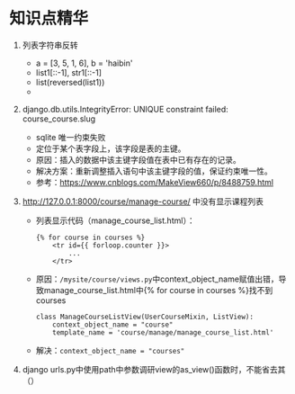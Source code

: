 # 知识点精华

1. 列表字符串反转
    - a = [3, 5, 1, 6], b = 'haibin'
    - list1[::-1], str1[::-1]
    - list(reversed(list1))
    - 

2. django.db.utils.IntegrityError: UNIQUE constraint failed: course_course.slug
    - sqlite 唯一约束失败
    - 定位于某个表字段上，该字段是表的主键。
    - 原因：插入的数据中该主键字段值在表中已有存在的记录。
    - 解决方案：重新调整插入语句中该主键字段的值，保证约束唯一性。
    - 参考：https://www.cnblogs.com/MakeView660/p/8488759.html

3. http://127.0.0.1:8000/course/manage-course/ 中没有显示课程列表
    - 列表显示代码（manage_course_list.html）：
        ```
        {% for course in courses %}
            <tr id={{ forloop.counter }}>
                ...
            </tr>
        ```
    - 原因：`/mysite/course/views.py`中context_object_name赋值出错，导致manage_course_list.html中{% for course in courses %}找不到courses
        ```
        class ManageCourseListView(UserCourseMixin, ListView):
            context_object_name = "course"
            template_name = 'course/manage/manage_course_list.html'
       ```
    - 解决：`context_object_name = "courses"`

4. django urls.py中使用path中参数调研view的as_view()函数时，不能省去其（）